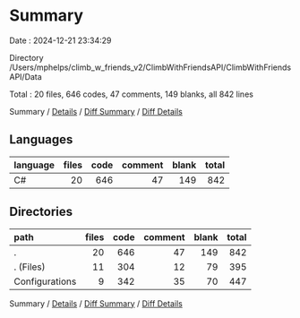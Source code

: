 # Summary

Date : 2024-12-21 23:34:29

Directory /Users/mphelps/climb_w_friends_v2/ClimbWithFriendsAPI/ClimbWithFriendsAPI/Data

Total : 20 files,  646 codes, 47 comments, 149 blanks, all 842 lines

Summary / [Details](details.md) / [Diff Summary](diff.md) / [Diff Details](diff-details.md)

## Languages
| language | files | code | comment | blank | total |
| :--- | ---: | ---: | ---: | ---: | ---: |
| C# | 20 | 646 | 47 | 149 | 842 |

## Directories
| path | files | code | comment | blank | total |
| :--- | ---: | ---: | ---: | ---: | ---: |
| . | 20 | 646 | 47 | 149 | 842 |
| . (Files) | 11 | 304 | 12 | 79 | 395 |
| Configurations | 9 | 342 | 35 | 70 | 447 |

Summary / [Details](details.md) / [Diff Summary](diff.md) / [Diff Details](diff-details.md)